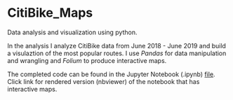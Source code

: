 # CitiBike_Maps

Data analysis and visualization using python. 

In the analysis I analyze CitiBike data from June 2018 - June 2019 and build a visulaztion of the most popular routes. I use *Pandas* for data manipulation and wrangling and *Folium* to produce interactive maps. 

The completed code can be found in the Jupyter Notebook (.ipynb) [file](https://nbviewer.jupyter.org/github/achanales/CitiBike_Maps/blob/master/code/citibike.ipynb#). Click link for rendered version (nbviewer) of the notebook that has interactive maps.  
